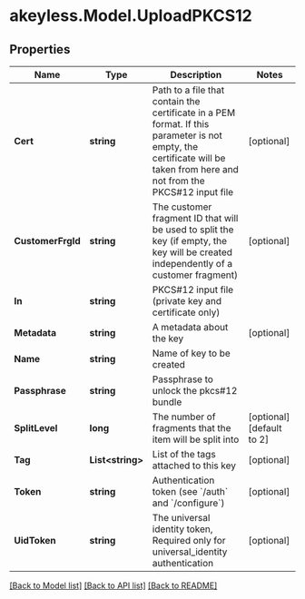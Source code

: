 # akeyless.Model.UploadPKCS12
## Properties

Name | Type | Description | Notes
------------ | ------------- | ------------- | -------------
**Cert** | **string** | Path to a file that contain the certificate in a PEM format. If this parameter is not empty, the certificate will be taken from here and not from the PKCS#12 input file | [optional] 
**CustomerFrgId** | **string** | The customer fragment ID that will be used to split the key (if empty, the key will be created independently of a customer fragment) | [optional] 
**In** | **string** | PKCS#12 input file (private key and certificate only) | 
**Metadata** | **string** | A metadata about the key | [optional] 
**Name** | **string** | Name of key to be created | 
**Passphrase** | **string** | Passphrase to unlock the pkcs#12 bundle | 
**SplitLevel** | **long** | The number of fragments that the item will be split into | [optional] [default to 2]
**Tag** | **List&lt;string&gt;** | List of the tags attached to this key | [optional] 
**Token** | **string** | Authentication token (see &#x60;/auth&#x60; and &#x60;/configure&#x60;) | [optional] 
**UidToken** | **string** | The universal identity token, Required only for universal_identity authentication | [optional] 

[[Back to Model list]](../README.md#documentation-for-models) [[Back to API list]](../README.md#documentation-for-api-endpoints) [[Back to README]](../README.md)

